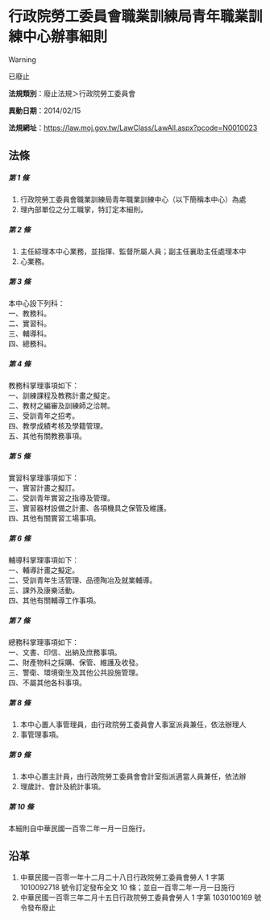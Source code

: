 # 行政院勞工委員會職業訓練局青年職業訓練中心辦事細則


> [!WARNING]
> 已廢止


**法規類別**：廢止法規＞行政院勞工委員會

**異動日期**：2014/02/15  

**法規網址**：https://law.moj.gov.tw/LawClass/LawAll.aspx?pcode=N0010023



## 法條
##### 第 1 條
1. 行政院勞工委員會職業訓練局青年職業訓練中心（以下簡稱本中心）為處
1. 理內部單位之分工職掌，特訂定本細則。

##### 第 2 條
1. 主任綜理本中心業務，並指揮、監督所屬人員；副主任襄助主任處理本中
1. 心業務。

##### 第 3 條
本中心設下列科：  
一、教務科。  
二、實習科。  
三、輔導科。  
四、總務科。

##### 第 4 條
教務科掌理事項如下：  
一、訓練課程及教務計畫之擬定。  
二、教材之編審及訓練師之洽聘。  
三、受訓青年之招考。  
四、教學成績考核及學籍管理。  
五、其他有關教務事項。

##### 第 5 條
實習科掌理事項如下：  
一、實習計畫之擬訂。  
二、受訓青年實習之指導及管理。  
三、實習器材設備之計畫、各項機具之保管及維護。  
四、其他有關實習工場事項。

##### 第 6 條
輔導科掌理事項如下：  
一、輔導計畫之擬定。  
二、受訓青年生活管理、品德陶冶及就業輔導。  
三、課外及康樂活動。  
四、其他有關輔導工作事項。

##### 第 7 條
總務科掌理事項如下：  
一、文書、印信、出納及庶務事項。  
二、財產物料之採購、保管、維護及收發。  
三、警衛、環境衛生及其他公共設施管理。  
四、不屬其他各科事項。

##### 第 8 條
1. 本中心置人事管理員，由行政院勞工委員會人事室派員兼任，依法辦理人
1. 事管理事項。

##### 第 9 條
1. 本中心置主計員，由行政院勞工委員會會計室指派適當人員兼任，依法辦
1. 理歲計、會計及統計事項。

##### 第 10 條
本細則自中華民國一百零二年一月一日施行。

## 沿革
1. 中華民國一百零一年十二月二十八日行政院勞工委員會勞人 1  字第 1010092718 號令訂定發布全文 10 條；並自一百零二年一月一日施行
1. 中華民國一百零三年二月十五日行政院勞工委員會勞人 1  字第 1030100169 號令發布廢止 
